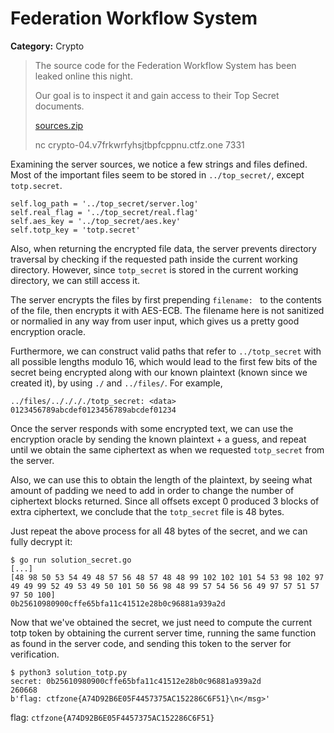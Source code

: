 # Federation Workflow System
**Category:** Crypto
> The source code for the Federation Workflow System has been leaked online this night.
>
> Our goal is to inspect it and gain access to their Top Secret documents.
>
> [sources.zip](https://ctf.bi.zone/files/sources.zip.afa88a0c79b60ae74b4bf7f32659d8c6)
>
> nc crypto-04.v7frkwrfyhsjtbpfcppnu.ctfz.one 7331

Examining the server sources, we notice a few strings and files defined. Most of
the important files seem to be stored in `../top_secret/`, except `totp.secret`.

	self.log_path = '../top_secret/server.log'
	self.real_flag = '../top_secret/real.flag'
	self.aes_key = '../top_secret/aes.key'
	self.totp_key = 'totp.secret'

Also, when returning the encrypted file data, the server prevents directory
traversal  by checking if the requested path inside the current working
directory. However, since `totp_secret` is stored in the current working
directory, we can still access it.

The server encrypts the files by first prepending `filename: ` to the contents
of the file, then encrypts it with AES-ECB. The filename here is not sanitized
or normalied in any way from user input, which gives us a pretty good encryption
oracle.

Furthermore, we can construct valid paths that refer to `../totp_secret` with
all possible lengths modulo 16, which would lead to the first few bits of the
secret being encrypted along with our known plaintext (known since we created
it), by using `./` and `../files/`. For example,

	../files/.././././totp_secret: <data>
	0123456789abcdef0123456789abcdef01234

Once the server responds with some encrypted text, we can use the encryption
oracle by sending the known plaintext + a guess, and repeat until we obtain the
same ciphertext as when we requested `totp_secret` from the server.

Also, we can use this to obtain the length of the plaintext, by seeing what
amount of padding we need to add in order to change the number of ciphertext
blocks returned. Since all offsets except 0 produced 3 blocks of extra
ciphertext, we conclude that the `totp_secret` file is 48 bytes.

Just repeat the above process for all 48 bytes of the secret, and we can fully
decrypt it:

	$ go run solution_secret.go
	[...]
	[48 98 50 53 54 49 48 57 56 48 57 48 48 99 102 102 101 54 53 98 102 97 49 49 99 52 49 53 49 50 101 50 56 98 48 99 57 54 56 56 49 97 57 51 57 97 50 100]
	0b25610980900cffe65bfa11c41512e28b0c96881a939a2d       

Now that we've obtained the secret, we just need to compute the current totp
token by obtaining the current server time, running the same function as found
in the server code, and sending this token to the server for verification.

	$ python3 solution_totp.py 
	secret: 0b25610980900cffe65bfa11c41512e28b0c96881a939a2d
	260668
	b'flag: ctfzone{A74D92B6E05F4457375AC152286C6F51}\n</msg>'

flag: `ctfzone{A74D92B6E05F4457375AC152286C6F51}`
